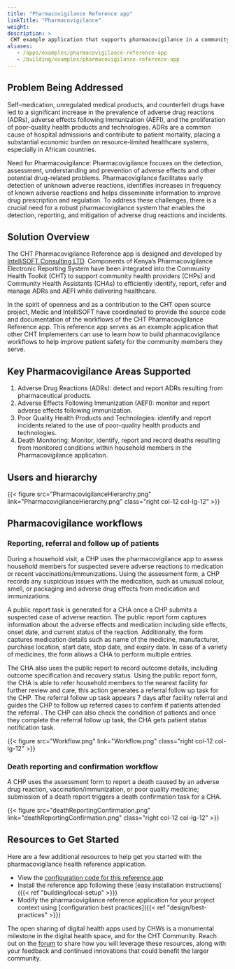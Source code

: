 ```yaml
---
title: "Pharmacovigilance Reference app"
linkTitle: "Pharmacovigilance"
weight:
description: >
 CHT example application that supports pharmacovigilance in a community setting
aliases:
   - /apps/examples/pharmacovigilance-reference-app
   - /building/examples/pharmacovigilance-reference-app
---
```


## Problem Being Addressed
Self-medication, unregulated medical products, and counterfeit drugs have led to a significant increase in the prevalence of adverse drug reactions (ADRs), adverse effects following Immunization (AEFI), and the proliferation of poor-quality health products and technologies. ADRs are a common cause of hospital admissions and contribute to patient mortality, placing a substantial economic burden on resource-limited healthcare systems, especially in African countries.

Need for Pharmacovigilance:  Pharmacovigilance focuses on the detection, assessment, understanding and prevention of adverse effects and other potential drug-related problems. Pharmacovigilance facilitates early detection of unknown adverse reactions, identifies increases in frequency of known adverse reactions and helps disseminate information to improve drug prescription and regulation. To address these challenges, there is a crucial need for a robust pharmacovigilance system that enables the detection, reporting, and mitigation of adverse drug reactions and incidents.

## Solution Overview

The CHT Pharmacovigilance Reference app is designed and developed by [IntelliSOFT Consulting LTD](https://www.intellisoftkenya.com/). Components of Kenya’s Pharmacovigilance Electronic Reporting System have been integrated into the Community Health Toolkit (CHT) to support community health providers (CHPs) and Community Health Assistants (CHAs) to efficiently identify, report, refer and manage ADRs and AEFI while delivering healthcare.

In the spirit of openness and as a contribution to the CHT open source project, Medic and IntelliSOFT have coordinated to provide the source code and documentation of the workflows of the CHT Pharmacovigilance Reference app.
This reference app serves as an example application that other CHT Implementers can use to learn how to build pharmacovigilance workflows to help improve patient safety for the community members they serve.

## Key Pharmacovigilance Areas Supported

 1. Adverse Drug Reactions (ADRs): detect and report ADRs resulting from pharmaceutical products.
 2. Adverse Effects Following Immunization (AEFI): monitor and report adverse effects following immunization.
 3. Poor Quality Health Products and Technologies: identify and report incidents related to the use of poor-quality health products and technologies.
 4. Death  Monitoring: Monitor, identify, report and record deaths resulting from monitored conditions within household members in the Pharmacovigilance application.


## Users and hierarchy

{{< figure src="PharmacovigilanceHierarchy.png" link="PharmacovigilanceHierarchy.png" class="right col-12 col-lg-12" >}}



## Pharmacovigilance workflows

### Reporting, referral and follow up of patients

During a household visit, a CHP uses the pharmacovigilance app to assess household members for suspected severe adverse reactions to medication or recent vaccinations/immunizations. Using the assessment form, a CHP records any suspicious issues with the medication, such as unusual colour, smell, or packaging and adverse drug effects from medication and immunizations.

A public report task is generated for a CHA once a CHP submits a suspected case of adverse reaction. The public report form captures information about the adverse effects and medication including side effects, onset date, and current status of the reaction. Additionally, the form captures medication details such as name of the medicine, manufacturer, purchase location, start date, stop date, and expiry date. In case of a variety of medicines, the form allows a CHA to perform multiple entries.

The CHA also uses the public report to record  outcome details, including outcome specification and recovery status. Using the public report form, the CHA is able to refer household members to the nearest facility for further review and care, this action generates a referral follow up task for the CHP. The referral follow up task appears 7 days after facility referral and guides the CHP to follow up referred cases to confirm if patients attended the referral . The CHP can also check the condition of patients and once they complete the referral follow up task, the CHA gets patient status notification task.

{{< figure src="Workflow.png" link="Workflow.png" class="right col-12 col-lg-12" >}}


### Death reporting and confirmation workflow

A CHP uses the assessment form to report a death caused by an adverse drug reaction, vaccination/immunization, or poor quality medicine; submission of a death report triggers a death confirmation task for a CHA.

{{< figure src="deathReportingConfirmation.png" link="deathReportingConfirmation.png" class="right col-12 col-lg-12" >}}

## Resources to Get Started

Here are a few additional resources to help get you started with the pharmacovigilance health reference application.

- View the [configuration code for this reference app](https://github.com/medic/cht-accelerator/tree/main/IntelliSOFT/Example%20CHT%20application/cht_pvers)
- Install the reference app following these [easy installation instructions]({{< ref "building/local-setup" >}})
- Modify the pharmacovigilance reference application for your project context using [configuration best practices]({{< ref "design/best-practices" >}})

The open sharing of digital health apps used by CHWs is a monumental milestone in the digital health space, and for the CHT Community. Reach out on the [forum](https://forum.communityhealthtoolkit.org/) to share how you will leverage these resources, along with your feedback and continued innovations that could benefit the larger community.

